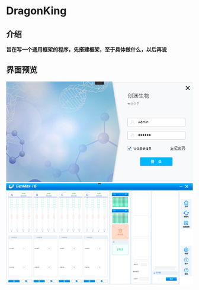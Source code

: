 # DragonKing

## 介绍

**旨在写一个通用框架的程序，先搭建框架，至于具体做什么，以后再说**

## 界面预览

![anchor text](./Image/signin.png "登录界面")
![anchor text](./Image/mainView.png "主界面")
